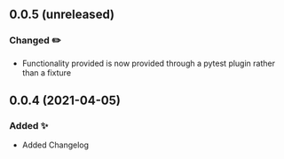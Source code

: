 0.0.5 (unreleased)
------------------

### Changed :pencil2:

- Functionality provided is now provided through a pytest plugin rather than a fixture


0.0.4 (2021-04-05)
------------------

### Added :sparkles:

- Added Changelog
